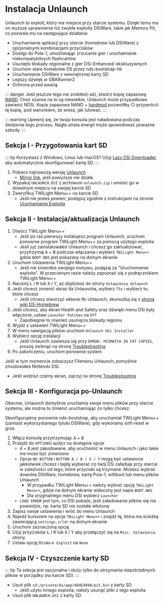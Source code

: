 # Instalacja Unlaunch

Unlaunch to exploit, który ma miejsce przy starcie systemu. Dzięki temu ma on wyższe uprawnienia niż zwykłe exploity DSiWare, takie jak Memory Pit, co pozwala mu na następujące działania:

- Uruchamianie aplikacji przy starcie (homebrew lub DSiWare) z opcjonalnymi kombinacjami przycisków
- Dostęp do Pola-1, umożliwiając zrzucanie gier i uruchamianie niekompatybilnych flashcartów
- Usunięto blokady regionalne z gier DSi-Enhanced/ ekskluzywnych
- Uruchom stare homebrew DS przez nds-bootstrap-hb
- Uruchamianie DSiWare z wewnętrznej karty SD
- Lepszy dźwięk w GBARunner2
- Ochrona przed awarią

::: danger
Jeśli jeszcze tego nie zrobiłeś(-aś), stwórz kopię zapasową [NAND](dumping-nand). Choć szanse na to są niewielkie, Unlaunch może przypadkowo zawiesić NDSi. Kopia zapasowa NAND + [hardmod](https://web.archive.org/web/20151102221503/https://gbatemp.net/threads/dsi-downgrading-the-complete-guide.393682/) pozwoliłby Ci przywrócić tę kopię, pod warunkiem, że wiesz, jak lutować.
:::

::: warning
Upewnij się, że twoja konsola jest naładowana podczas śledzenia tego procesu. Nagła utrata energii może spowodować poważne szkody.
:::

## Sekcja I - Przygotowania kart SD

::: tip
Korzystasz z Windows, Linux lub macOS? Użyj [Lazy DSi Downloader](lazy-dsi-downloader), aby automatycznie skonfigurować kartę SD.
:::

1. Pobierz najnowszą wersję [Unlaunch](https://problemkaputt.de/unlaunch.zip)
   - [Mirror link](https://web.archive.org/web/20201112031436/https://problemkaputt.de/unlaunch.zip), jeśli powyższe nie działa
1. Wypakuj `UNLAUNCH.DSI` z archiwum `unlaunch.zip` i umieść go w dowolnym miejscu na swojej karcie SD
1. Zweryfikuj TWiLight Menu++ na karcie SD
   - Jeśli nie jesteś pewien, postępuj zgodnie z instrukcjami na stronie [Uruchamianie Exploita](launching-the-exploit.html#twilight-menu)

## Sekcja II - Instalacja/aktualizacja Unlaunch

1. Otwórz TWiLight Menu++
   - Jeśli po raz pierwszy instalujesz program Unlaunch, uruchom ponownie program TWiLight Menu++ za pomocą użytego exploita
   - Jeśli już zainstalowałeś Unlaunch i chcesz go zaktualizować, przytrzymaj <kbd class="face">A</kbd> + <kbd class="face">B</kbd> podczas włączania i wybierz `TWiLight Menu++` gdzie `BOOT.NDS` jest pokazany na dolnym ekranie
1. Uruchom Ustawienia TWiLight Menu++
   - Jeśli nie zmieniłeś swojego motywu, podążaj za "Uruchomienie exploita". W przeciwnym razie należy zapoznać się z podręcznikiem TWiLight Menu++
1. Naciśnij <kbd class="l">L</kbd> / <kbd class="r">R</kbd> lub <kbd class="face">X</kbd> / <kbd class="face">Y</kbd>, aż dojdziesz do strony `Ustawienia Unlaunch`
1. Jeśli chcesz zmienić obraz tła Unlauncha, wybierz `Tło` i wybierz to, które chcesz
   - Jeśli chcesz stworzyć własne tło Unlaunch, skonsultuj się z [stroną wiki DS-Homebrew](https://wiki.ds-homebrew.com/twilightmenu/custom-unlaunch-backgrounds)
1. Jeśli chcesz, aby ekran Health and Safety oraz dźwięki menu DSi były włączone, ustaw `Launcher Patches` na `Off`
   - Zapobiegnie to również usunięciu blokady regionu
1. Wyjdź z ustawień TWiLight Menu++
1. W menu nawigacją plików uruchom `Unlaunch DSi Installer`
1. Wybierz opcję instalacji
   - Jeśli Unlaunch zawiesza się przy `ERROR: MISMATCH IN FAT COPIES`, proszę zerknąć na stronę [Troubleshooting](troubleshooting)
1. Po zakończeniu, uruchom ponownie system

Jeśli w tym momencie zobaczysz Filemenu Unlaunch, pomyślnie zmodowałeś Nintendo DSi.
- Jeśli widzisz czarny ekran, zajrzyj na stronę [Troubleshooting](troubleshooting)

## Sekcja III - Konfiguracja po-Unlaunch

Obecnie, Unlaunch domyślnie uruchamia swoje menu plików przy starcie systemu, ale można to zmienić uruchamiając co tylko chcesz.

Skonfigurujemy ponownie nds-bootstrap, aby uruchamiał TWiLight Menu++ (zamiast wykorzystanego tytułu DSiWare), gdy wykonamy soft-reset w grze.

1. Włącz konsolę przytrzymując <kbd class="face">A</kbd> + <kbd class="face">B</kbd>
1. Przejdź do `OPTIONS`i spójrz na dostępne opcje
   - <kbd class="face">A</kbd> + <kbd class="face">B</kbd> jest zakodowane, aby uruchomić w menu Unlaunch i jako takie nie może być zmienione
   - Opcje `NO BUTTON` i `BUTTON A / B / X / Y` mogą być ustawione jakkolwiek chcesz i będą wybierać co twój DSi załaduje przy starcie w zależności od tego, które przyciski są trzymane. Możesz wybrać dowolne DSiWare, homebrew, kartę Pola-1, wifiboot lub menu plików Unlaunch
      - W przypadku TWiLight Menu++ należy wybrać opcję `TWiLight Menu++`, gdzie na dolnym ekranie widoczny jest napis `BOOT.NDS`
      - Dla oryginalnego menu DSi wybierz `Launcher`
   - `LOAD ERROR` jest tym, co DSi pokaże, jeśli załadowanie plików się nie powiedzie, np. karta SD nie została włożona
1. Zapisz swoje ustawienia i wróć do menu Unlaunch
1. Najedź kursorem na opcje `TWiLight Menu++` i znajdź tę, która ma ścieżkę zawierającą `settings.srldr` na dolnym ekranie
1. Uruchom zaznaczoną opcję
1. Użyj przycisków <kbd class="l">L</kbd> / <kbd class="r">R</kbd> lub <kbd class="face">X</kbd> / <kbd class="face">Y</kbd> aby przełączyć się na `Misc. Ustawienia` strony
1. Ustaw opcję `DSiWare Exploit` na `None`

## Sekcja IV - Czyszczenie karty SD

::: tip
Ta sekcja jest opcjonalna i służy tylko do utrzymania niepotrzebnych plików w porządku (na karcie SD).
:::

- Usuń plik `sd:/private/ds/app/484E494A/pit.bin` z karty SD
   - Jeśli użyto innego exploita, należy usunąć pliki z tego exploita
- Usuń plik `UNLAUNCH.DSI` z karty SD
